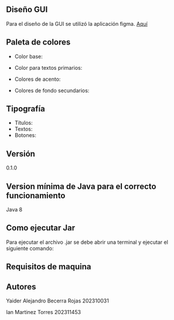 ## Diseño GUI
Para el diseño de la GUI se utilizó la aplicación figma. [Aquí](https://www.figma.com/proto/3EEvxEshGRURPiwQB5BScv/Figma-basics?t=e6kovFhVlcy2MWtq-1&scaling=min-zoom&content-scaling=fixed&page-id=0%3A1&node-id=0-139&starting-point-node-id=0%3A139)

## Paleta de colores
* Color base: 
* Color para textos primarios:
* Colores de acento:

* Colores de fondo secundarios: 

## Tipografía
* Títulos: 
* Textos: 
* Botones: 

## Versión 
0.1.0

## Version mínima de Java para el correcto funcionamiento
Java 8

## Como ejecutar Jar
Para ejecutar el archivo .jar se debe abrir una terminal y ejecutar el siguiente comando:

## Requisitos de maquina

## Autores
Yaider Alejandro Becerra Rojas 202310031

Ian Martinez Torres 202311453